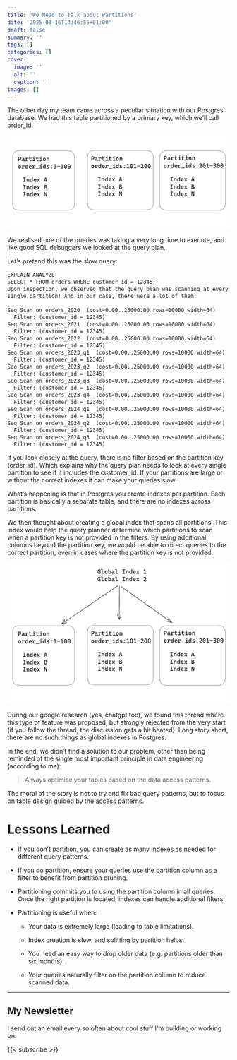 ```yaml
---
title: 'We Need to Talk about Partitions'
date: '2025-03-16T14:46:55+01:00'
draft: false
summary: ''
tags: []
categories: []
cover:
  image: ''
  alt: ''
  caption: ''
images: []
---
```

The other day my team came across a peculiar situation with our Postgres database. We had this table partitioned by a primary key, which we’ll call order_id.

![partitions](./partitions.png)

We realised one of the queries was taking a very long time to execute, and like good SQL debuggers we looked at the query plan.

Let’s pretend this was the slow query:

```shell
EXPLAIN ANALYZE
SELECT * FROM orders WHERE customer_id = 12345;
Upon inspection, we observed that the query plan was scanning at every single partition! And in our case, there were a lot of them.

Seq Scan on orders_2020  (cost=0.00..25000.00 rows=10000 width=64)
  Filter: (customer_id = 12345)
Seq Scan on orders_2021  (cost=0.00..25000.00 rows=10000 width=64)
  Filter: (customer_id = 12345)
Seq Scan on orders_2022  (cost=0.00..25000.00 rows=10000 width=64)
  Filter: (customer_id = 12345)
Seq Scan on orders_2023_q1  (cost=0.00..25000.00 rows=10000 width=64)
  Filter: (customer_id = 12345)
Seq Scan on orders_2023_q2  (cost=0.00..25000.00 rows=10000 width=64)
  Filter: (customer_id = 12345)
Seq Scan on orders_2023_q3  (cost=0.00..25000.00 rows=10000 width=64)
  Filter: (customer_id = 12345)
Seq Scan on orders_2023_q4  (cost=0.00..25000.00 rows=10000 width=64)
  Filter: (customer_id = 12345)
Seq Scan on orders_2024_q1  (cost=0.00..25000.00 rows=10000 width=64)
  Filter: (customer_id = 12345)
Seq Scan on orders_2024_q2  (cost=0.00..25000.00 rows=10000 width=64)
  Filter: (customer_id = 12345)
Seq Scan on orders_2024_q3  (cost=0.00..25000.00 rows=10000 width=64)
  Filter: (customer_id = 12345)
```

If you look closely at the query, there is no filter based on the partition key (order_id). Which explains why the query plan needs to look at every single partition to see if it includes the customer_id. If your partitions are large or without the correct indexes it can make your queries slow.

What’s happening is that in Postgres you create indexes per partition. Each partition is basically a separate table, and there are no indexes across partitions.

We then thought about creating a global index that spans all partitions. This index would help the query planner determine which partitions to scan when a partition key is not provided in the filters. By using additional columns beyond the partition key, we would be able to direct queries to the correct partition, even in cases where the partition key is not provided.

![global_index](./global_index.png)

During our google research (yes, chatgpt too), we found this thread where this type of feature was proposed, but strongly rejected from the very start (if you follow the thread, the discussion gets a bit heated). Long story short, there are no such things as global indexes in Postgres.

In the end, we didn’t find a solution to our problem, other than being reminded of the single most important principle in data engineering (according to me):


> Always optimise your tables based on the data access patterns.


The moral of the story is not to try and fix bad query patterns, but to focus on table design guided by the access patterns.

# Lessons Learned

- If you don’t partition, you can create as many indexes as needed for different query patterns.

- If you do partition, ensure your queries use the partition column as a filter to benefit from partition pruning.

- Partitioning commits you to using the partition column in all queries. Once the right partition is located, indexes can handle additional filters.

- Partitioning is useful when:

    - Your data is extremely large (leading to table limitations).

    - Index creation is slow, and splitting by partition helps.

    - You need an easy way to drop older data (e.g. partitions older than six months).

    - Your queries naturally filter on the partition column to reduce scanned data.

---
## My Newsletter

I send out an email every so often about cool stuff I'm building or working on.

{{< subscribe >}}
